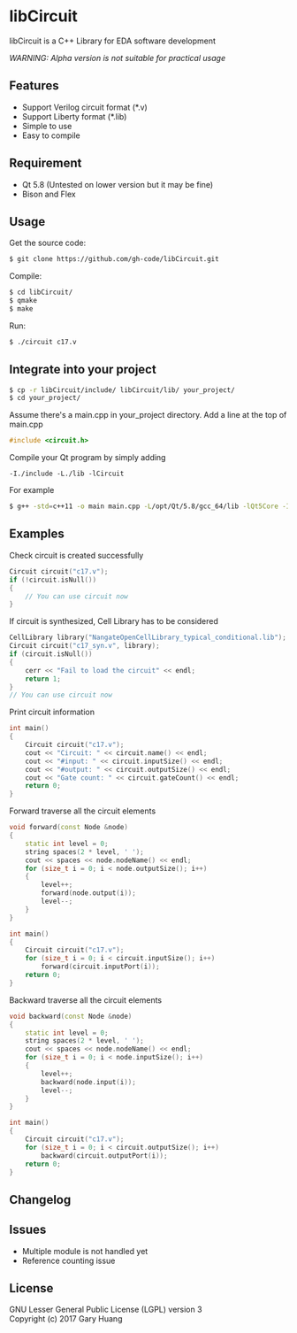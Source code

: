 # libCircuit

libCircuit is a C++ Library for EDA software development

*WARNING: Alpha version is not suitable for practical usage*

## Features
* Support Verilog circuit format (*.v)
* Support Liberty format (*.lib)
* Simple to use
* Easy to compile

## Requirement
* Qt 5.8 (Untested on lower version but it may be fine)
* Bison and Flex

## Usage
Get the source code:
```sh
$ git clone https://github.com/gh-code/libCircuit.git
```

Compile:
```sh
$ cd libCircuit/
$ qmake
$ make
```

Run:
```sh
$ ./circuit c17.v
```

## Integrate into your project

```sh
$ cp -r libCircuit/include/ libCircuit/lib/ your_project/
$ cd your_project/
```

Assume there's a main.cpp in your_project directory.
Add a line at the top of main.cpp
```c++
#include <circuit.h>
```

Compile your Qt program by simply adding
```
-I./include -L./lib -lCircuit
```
For example
```sh
$ g++ -std=c++11 -o main main.cpp -L/opt/Qt/5.8/gcc_64/lib -lQt5Core -I./include -L./lib -lCircuit
```

## Examples

Check circuit is created successfully
```C++
Circuit circuit("c17.v");
if (!circuit.isNull())
{
    // You can use circuit now
}
```

If circuit is synthesized, Cell Library has to be considered
```C++
CellLibrary library("NangateOpenCellLibrary_typical_conditional.lib");
Circuit circuit("c17_syn.v", library);
if (circuit.isNull())
{
    cerr << "Fail to load the circuit" << endl;
    return 1;
}
// You can use circuit now
```

Print circuit information
```C++
int main()
{
    Circuit circuit("c17.v");
    cout << "Circuit: " << circuit.name() << endl;
    cout << "#input: " << circuit.inputSize() << endl;
    cout << "#output: " << circuit.outputSize() << endl;
    cout << "Gate count: " << circuit.gateCount() << endl;
    return 0;
}
```

Forward traverse all the circuit elements
```C++
void forward(const Node &node)
{
    static int level = 0;
    string spaces(2 * level, ' ');
    cout << spaces << node.nodeName() << endl;
    for (size_t i = 0; i < node.outputSize(); i++)
    {
        level++;
        forward(node.output(i));
        level--;
    }
}

int main()
{
    Circuit circuit("c17.v");
    for (size_t i = 0; i < circuit.inputSize(); i++)
        forward(circuit.inputPort(i));
    return 0;
}

```

Backward traverse all the circuit elements
```C++
void backward(const Node &node)
{
    static int level = 0;
    string spaces(2 * level, ' ');
    cout << spaces << node.nodeName() << endl;
    for (size_t i = 0; i < node.inputSize(); i++)
    {
        level++;
        backward(node.input(i));
        level--;
    }
}

int main()
{
    Circuit circuit("c17.v");
    for (size_t i = 0; i < circuit.outputSize(); i++)
        backward(circuit.outputPort(i));
    return 0;
}

```

## Changelog

## Issues
* Multiple module is not handled yet
* Reference counting issue

## License
GNU Lesser General Public License (LGPL) version 3  
Copyright (c) 2017 Gary Huang

